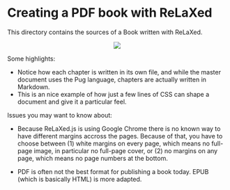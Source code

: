 # Creating a PDF book with ReLaXed

This directory contains the sources of a Book written with ReLaXed.

<p align=center><img src="https://github.com/RelaxedJS/ReLaXed-examples/raw/master/examples/book/book_screenshot.png"/></p>

Some highlights:

- Notice how each chapter is written in its own file, and while the master document uses the Pug language, chapters are actually written in Markdown.
- This is an nice example of how just a few lines of CSS can shape a document and give it a particular feel.


Issues you may want to know about:

- Because ReLaXed.js is using Google Chrome there is no known way to have different margins accross the pages. Because of that, you have to choose between (1) white margins on every page, which means no full-page image, in particular no full-page cover, or (2) no margins on any page, which means no page numbers at the bottom.

- PDF is often not the best format for publishing a book today. EPUB (which is basically HTML) is more adapted.
